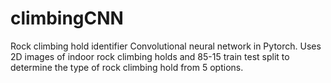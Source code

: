# climbingCNN
Rock climbing hold identifier 
Convolutional neural network in Pytorch. Uses 2D images of indoor rock climbing holds and 85-15 train test split to determine the type of rock climbing hold from 5 options.
